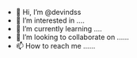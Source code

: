 - 👋 Hi, I’m @devindss 
- 👀 I’m interested in ....
- 🌱 I’m currently learning ....
- 💞️ I’m looking to collaborate on ......
- 📫 How to reach me ......

<!---
devindss/devindss is a ✨ special ✨ repository because its `README.md` (this file) appears on your GitHub profile.
You can click the Preview link to take a look at your changes.
--->
